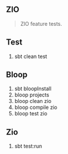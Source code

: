 ZIO
---
>ZIO feature tests.

Test
----
1. sbt clean test

Bloop
-----
1. sbt bloopInstall
2. bloop projects
3. bloop clean zio
4. bloop compile zio
5. bloop test zio

Zio
---
1. sbt test:run